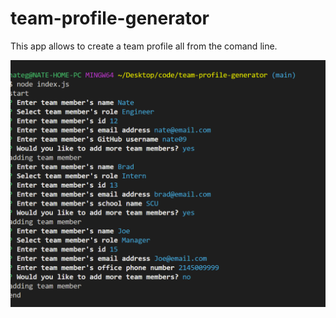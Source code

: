 # team-profile-generator


This app allows to create a team profile all from the comand line.  



![screenshot](./assests/screenshot.png)
